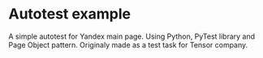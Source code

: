 # Autotest example
A simple autotest for Yandex main page. Using Python, PyTest library and Page Object pattern. Originaly made as a test task for Tensor company.
